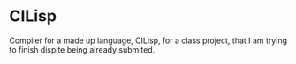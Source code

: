 # CILisp
Compiler for a made up language, CILisp, for a class project, that I am trying to finish dispite being already submited.
